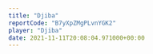 ```yaml
---
title: "Djiba"
reportCode: "B7yXpZMgPLvnYGK2"
player: "Djiba"
date: 2021-11-11T20:08:04.971000+00:00
---
```


